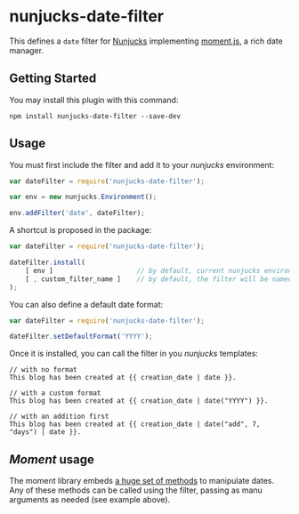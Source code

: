 nunjucks-date-filter
====================

This defines a `date` filter for [Nunjucks](http://mozilla.github.io/nunjucks/) 
implementing [moment.js](http://momentjs.com/), a rich date manager.


Getting Started
---------------

You may install this plugin with this command:

```shell
npm install nunjucks-date-filter --save-dev
```


Usage
-----

You must first include the filter and add it to your *nunjucks* environment:

```js
var dateFilter = require('nunjucks-date-filter');

var env = new nunjucks.Environment();

env.addFilter('date', dateFilter);
```

A shortcut is proposed in the package:

```js
var dateFilter = require('nunjucks-date-filter');

dateFilter.install(
    [ env ]                     // by default, current nunjucks environment will be used
    [ , custom_filter_name ]    // by default, the filter will be named "date"
);
```

You can also define a default date format:

```js
var dateFilter = require('nunjucks-date-filter');

dateFilter.setDefaultFormat('YYYY');
```

Once it is installed, you can call the filter in you *nunjucks* templates:

```
// with no format
This blog has been created at {{ creation_date | date }}.

// with a custom format
This blog has been created at {{ creation_date | date("YYYY") }}.

// with an addition first
This blog has been created at {{ creation_date | date("add", 7, "days") | date }}.
```

*Moment* usage
--------------

The moment library embeds [a huge set of methods](http://momentjs.com/docs/#/get-set/) to
manipulate dates. Any of these methods can be called using the filter, passing as manu arguments
as needed (see example above).


